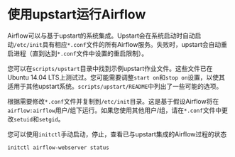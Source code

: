 # 使用upstart运行Airflow

Airflow可以与基于upstart的系统集成。Upstart会在系统启动时自动启动`/etc/init`具有相应`*.conf`文件的所有Airflow服务。失败时，upstart会自动重启进程（直到达到`*.conf`文件中设置的重启限制）。

您可以在`scripts/upstart`目录中找到示例upstart作业文件。这些文件已在Ubuntu 14.04 LTS上测试过。您可能需要调整`start on`和`stop on`设置，以使其适用于其他upstart系统。`scripts/upstart/README`中列出了一些可能的选项。

根据需要修改`*.conf`文件并复制到`/etc/init`目录。这是基于假设Airflow将在`airflow:airflow`用户/组下运行。如果您使用其他用户/组，请在`*.conf`文件中更改`setuid`和`setgid`。

您可以使用`initctl`手动启动，停止，查看已与upstart集成的Airflow过程的状态

```
initctl airflow-webserver status
```
